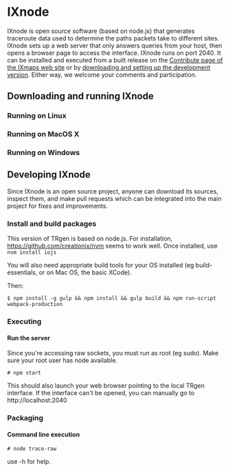 # IXnode

IXnode is open source software (based on node.js) that generates traceroute data used to determine the paths packets take to different sites. IXnode sets up a web server that only answers queries from your host, then opens a browser page to access the interface. IXnode runs on port 2040. It can be installed and executed from a built release on the [Contribute page of the IXmaps web site](https://www.ixmaps.ca/contribute.php) or by [downloading and setting up the development version](https://github.com/ixmaps/ixnode/). Either way, we welcome your comments and participation.

## Downloading and running IXnode

### Running on Linux

### Running on MacOS X

### Running on Windows

## Developing IXnode

Since IXnode is an open source project, anyone can download its sources, inspect them, and make pull requests which can be integrated into the main project for fixes and improvements.

### Install and build packages

This version of TRgen is based on node.js. For installation, https://github.com/creationix/nvm seems to work well. Once installed, use `nvm install iojs`

You will also need appropriate build tools for your OS installed (eg build-essentials, or on Mac OS, the basic XCode).

Then:

`$ npm install -g gulp && npm install && gulp build && npm run-script webpack-production`

### Executing

#### Run the server

Since you're accessing raw sockets, you must run as root (eg sudo). Make sure your root user has node available.

`# npm start`

This should also launch your web browser pointing to the local TRgen interface. If the interface can't be opened, you can manually go to http://localhost:2040

### Packaging

#### Command line execution

`# node trace-raw`

use -h for help.
